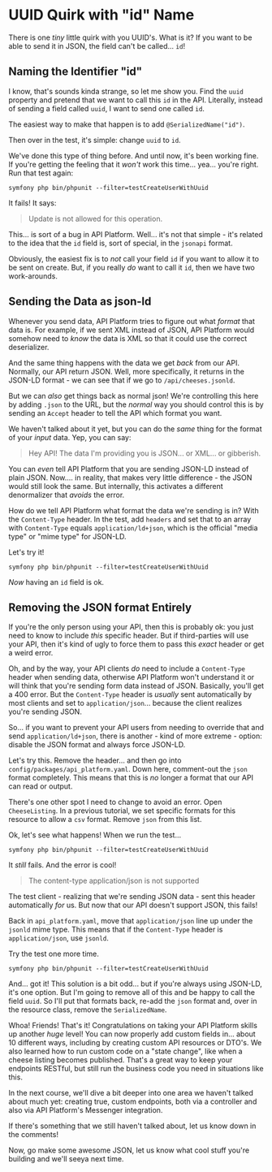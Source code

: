 # UUID Quirk with "id" Name

There is one *tiny* little quirk with you UUID's. What is it? If you want to be
able to send it in JSON, the field can't be called... `id`!

## Naming the Identifier "id"

I know, that's sounds kinda strange, so let me show you. Find the `uuid` property
and pretend that we want to call this `id` in the API. Literally, instead of sending
a field called `uuid`, I want to send one called `id`.

The easiest way to make that happen is to add `@SerializedName("id")`.

Then over in the test, it's simple: change `uuid` to `id`.

We've done this type of thing before. And until now, it's been working fine. If
you're getting the feeling that it *won't* work this time... yea... you're right.
Run that test again:

```terminal-silent
symfony php bin/phpunit --filter=testCreateUserWithUuid
```

It fails! It says:

> Update is not allowed for this operation.

This... is sort of a bug in API Platform. Well... it's not that simple - it's related
to the idea that the `id` field is, sort of special, in the `jsonapi` format.

Obviously, the easiest fix is to *not* call your field `id` if you want to allow
it to be sent on create. But, if you really *do* want to call it `id`, then we
have two work-arounds.

## Sending the Data as json-ld

Whenever you send data, API Platform tries to figure out what *format* that data
is. For example, if we sent XML instead of JSON, API Platform would somehow need
to *know* the data is XML so that it could use the correct deserializer.

And the same thing happens with the data we get *back* from our API. Normally,
our API return JSON. Well, more specifically, it returns in the JSON-LD format -
we can see that if we go to `/api/cheeses.jsonld`.

But we can *also* get things back as normal json! We're controlling this here
by adding `.json` to the URL, but the *normal* way you should control this is
by sending an `Accept` header to tell the API which format you want.

We haven't talked about it yet, but you can do the *same* thing for the format
of your *input* data. Yep, you can say:

> Hey API! The data I'm providing you is JSON... or XML... or gibberish.

You can *even* tell API Platform that you are sending JSON-LD instead of plain JSON.
Now.... in reality, that makes very little difference - the JSON would still look
the same. But internally, this activates a different denormalizer that *avoids*
the error.

How do we tell API Platform what format the data we're sending is in? With the
`Content-Type` header. In the test, add `headers` and set that to an array with `Content-Type` equals `application/ld+json`, which is the official "media type"
or "mime type" for JSON-LD.

Let's try it!

```terminal-silent
symfony php bin/phpunit --filter=testCreateUserWithUuid
```

*Now* having an `id` field is ok.

## Removing the JSON format Entirely

If you're the only person using your API, then this is probably ok: you just
need to know to include *this* specific header. But if third-parties will use
your API, then it's kind of ugly to force them to pass this *exact* header or
get a weird error.

Oh, and by the way, your API clients *do* need to include a `Content-Type` header
when sending data, otherwise API Platform won't understand it or will think that
you're sending form data instead of JSON. Basically, you'll get a 400 error. But
the `Content-Type` header is *usually* sent automatically by most clients and set
to `application/json`... because the client realizes you're sending JSON.

So... if you want to prevent your API users from needing to override that and
send `application/ld+json`, there is another - kind of more extreme - option:
disable the JSON format and always force JSON-LD.

Let's try this. Remove the header... and then go into
`config/packages/api_platform.yaml`. Down here, comment-out the `json` format
completely. This means that this is *no* longer a format that our API can read
or output.

There's one other spot I need to change to avoid an error. Open `CheeseListing`.
In a previous tutorial, we set specific formats for this resource to allow a `csv`
format. Remove `json` from this list.

Ok, let's see what happens! When we run the test...

```terminal-silent
symfony php bin/phpunit --filter=testCreateUserWithUuid
```

It *still* fails. And the error is cool!

> The content-type application/json is not supported

The test client - realizing that we're sending JSON data - sent this header
automatically *for* us. But now that our API doesn't support JSON, this fails!

Back in `api_platform.yaml`, move that `application/json` line up under the
`jsonld` mime type. This means that if the `Content-Type` header is `application/json`,
use `jsonld`.

Try the test one more time.

```terminal-silent
symfony php bin/phpunit --filter=testCreateUserWithUuid
```

And... got it! This solution is a bit odd... but if you're always using JSON-LD,
it's one option. But I'm going to remove all of this and be happy to call the field
`uuid`. So I'll put that formats back, re-add the `json` format and, over in the
resource class, remove the `SerializedName`.

Whoa! Friends! That's it! Congratulations on taking your API Platform skills up
another *huge* level! You can now properly add custom fields in... about 10 different
ways, including by creating custom API resources or DTO's. We also learned how
to run custom code on a "state change", like when a cheese listing becomes
published. That's a great way to keep your endpoints RESTful, but still run
the business code you need in situations like this.

In the next course, we'll dive a bit deeper into one area we haven't talked about
much yet: creating true, custom endpoints, both via a controller and also via
API Platform's Messenger integration.

If there's something that we still haven't talked about, let us know down in the
comments!

Now, go make some awesome JSON, let us know what cool stuff you're building and
we'll seeya next time.
